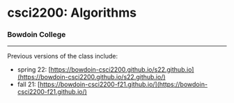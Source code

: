 
# csci2200: Algorithms
### Bowdoin College

---

Previous versions of the class include: 

- spring 22: [https://bowdoin-csci2200.github.io/s22.github.io](https://bowdoin-csci2200.github.io/s22.github.io/)
- fall 21: [https://bowdoin-csci2200-f21.github.io/](https://bowdoin-csci2200-f21.github.io/)
